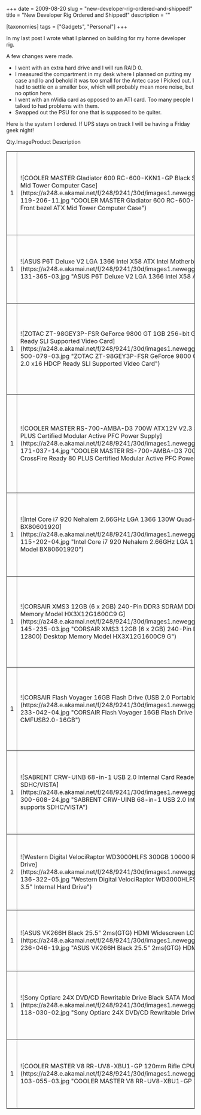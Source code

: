 +++
date = 2009-08-20
slug = "new-developer-rig-ordered-and-shipped!"
title = "New Developer Rig Ordered and Shipped!"
description = ""

[taxonomies]
tags = ["Gadgets", "Personal"]
+++

In my last post I wrote what I planned on building for my home developer rig.

<!-- more -->

A few changes were made.

* I went with an extra hard drive and I will run RAID 0.
* I measured the compartment in my desk where I planned on putting my case and lo and behold it was too small for the Antec case I Picked out. I had to settle on a smaller box, which will probably mean more noise, but no option here.
* I went with an nVidia card as opposed to an ATI card. Too many people I talked to had problems with them.
* Swapped out the PSU for one that is supposed to be quiter.

Here is the system I ordered. If UPS stays on track I will be having a Friday geek night!

Qty.ImageProduct Description

<table style="width: 100%;" border="1" cellspacing="1" cellpadding="0">
<thead></thead>
<tbody>
<tr>
<td class="qty">1</td>
<td>![COOLER MASTER Gladiator 600 RC-600-KKN1-GP Black SECC Body ; Mesh Front bezel ATX Mid Tower Computer Case](https://a248.e.akamai.net/f/248/9241/30d/images1.newegg.com/ProductImageCompressAll/11-119-206-11.jpg "COOLER MASTER Gladiator 600 RC-600-KKN1-GP Black SECC Body ; Mesh Front bezel ATX Mid Tower Computer Case")</td>
<td><dl><dd>**[COOLER MASTER Gladiator 600 RC-600-KKN1-GP Black SECC Body ; Mesh Front bezel ATX Mid Tower Computer Case - Retail](http://www.newegg.com/Product/Product.aspx?Item=N82E16811119206 "COOLER MASTER Gladiator 600 RC-600-KKN1-GP Black SECC Body ; Mesh Front bezel ATX Mid Tower Computer Case - Retail(New Window)")**</dd><dd>**Model #:**RC-600-KKN1-GP</dd><dd>**Item #:**N82E16811119206</dd></dl></td>
</tr>
<tr>
<td class="qty">1</td>
<td>![ASUS P6T Deluxe V2 LGA 1366 Intel X58 ATX Intel Motherboard](https://a248.e.akamai.net/f/248/9241/30d/images1.newegg.com/ProductImageCompressAll/13-131-365-03.jpg "ASUS P6T Deluxe V2 LGA 1366 Intel X58 ATX Intel Motherboard")</td>
<td><dl><dd>**[ASUS P6T Deluxe V2 LGA 1366 Intel X58 ATX Intel Motherboard - Retail](http://www.newegg.com/Product/Product.aspx?Item=N82E16813131365 "ASUS P6T Deluxe V2 LGA 1366 Intel X58 ATX Intel Motherboard - Retail(New Window)")**</dd><dd>**Model #:**P6T Deluxe V2</dd><dd>**Item #:**N82E16813131365</dd></dl></td>
</tr>
<tr>
<td class="qty">1</td>
<td>![ZOTAC ZT-98GEY3P-FSR GeForce 9800 GT 1GB 256-bit GDDR3 PCI Express 2.0 x16 HDCP Ready SLI Supported Video Card](https://a248.e.akamai.net/f/248/9241/30d/images1.newegg.com/ProductImageCompressAll/14-500-079-03.jpg "ZOTAC ZT-98GEY3P-FSR GeForce 9800 GT 1GB 256-bit GDDR3 PCI Express 2.0 x16 HDCP Ready SLI Supported Video Card")</td>
<td><dl><dd>**[ZOTAC ZT-98GEY3P-FSR GeForce 9800 GT 1GB 256-bit GDDR3 PCI Express 2.0 x16 HDCP Ready SLI Supported Video Card - Retail](http://www.newegg.com/Product/Product.aspx?Item=N82E16814500079 "ZOTAC ZT-98GEY3P-FSR GeForce 9800 GT 1GB 256-bit GDDR3 PCI Express 2.0 x16 HDCP Ready SLI Supported Video Card - Retail(New Window)")**</dd><dd>**Model #:**ZT-98GEY3P-FSR</dd><dd>**Item #:**N82E16814500079</dd></dl></td>
</tr>
<tr>
<td class="qty">1</td>
<td>![COOLER MASTER RS-700-AMBA-D3 700W ATX12V V2.3 SLI Certified CrossFire Ready 80 PLUS Certified Modular Active PFC Power Supply](https://a248.e.akamai.net/f/248/9241/30d/images1.newegg.com/ProductImageCompressAll/17-171-037-14.jpg "COOLER MASTER RS-700-AMBA-D3 700W ATX12V V2.3 SLI Certified CrossFire Ready 80 PLUS Certified Modular Active PFC Power Supply")</td>
<td><dl><dd>**[COOLER MASTER RS-700-AMBA-D3 700W ATX12V V2.3 SLI Certified CrossFire Ready 80 PLUS Certified Modular Active PFC Power Supply - Retail](http://www.newegg.com/Product/Product.aspx?Item=N82E16817171037 "COOLER MASTER RS-700-AMBA-D3 700W ATX12V V2.3 SLI Certified CrossFire Ready 80 PLUS Certified Modular Active PFC Power Supply - Retail(New Window)")**</dd><dd>**Model #:**RS-700-AMBA-D3</dd><dd>**Item #:**N82E16817171037</dd></dl></td>
</tr>
<tr>
<td class="qty">1</td>
<td>![Intel Core i7 920 Nehalem 2.66GHz LGA 1366 130W Quad-Core Processor Model BX80601920](https://a248.e.akamai.net/f/248/9241/30d/images1.newegg.com/ProductImageCompressAll/19-115-202-04.jpg "Intel Core i7 920 Nehalem 2.66GHz LGA 1366 130W Quad-Core Processor Model BX80601920")</td>
<td><dl><dd>**[Intel Core i7 920 Nehalem 2.66GHz LGA 1366 130W Quad-Core Processor Model BX80601920 - Retail](http://www.newegg.com/Product/Product.aspx?Item=N82E16819115202 "Intel Core i7 920 Nehalem 2.66GHz LGA 1366 130W Quad-Core Processor Model BX80601920 - Retail(New Window)")**</dd><dd>**Model #:**BX80601920</dd><dd>**Item #:**N82E16819115202</dd></dl></td>
</tr>
<tr>
<td class="qty">1</td>
<td>![CORSAIR XMS3 12GB (6 x 2GB) 240-Pin DDR3 SDRAM DDR3 1600 (PC3 12800) Desktop Memory Model HX3X12G1600C9 G](https://a248.e.akamai.net/f/248/9241/30d/images1.newegg.com/ProductImageCompressAll/20-145-235-03.jpg "CORSAIR XMS3 12GB (6 x 2GB) 240-Pin DDR3 SDRAM DDR3 1600 (PC3 12800) Desktop Memory Model HX3X12G1600C9 G")</td>
<td><dl><dd>**[CORSAIR XMS3 12GB (6 x 2GB) 240-Pin DDR3 SDRAM DDR3 1600 (PC3 12800) Desktop Memory Model HX3X12G1600C9 G - Retail](http://www.newegg.com/Product/Product.aspx?Item=N82E16820145235 "CORSAIR XMS3 12GB (6 x 2GB) 240-Pin DDR3 SDRAM DDR3 1600 (PC3 12800) Desktop Memory Model HX3X12G1600C9 G - Retail(New Window)")**</dd><dd>**Model #:**HX3X12G1600C9 G</dd><dd>**Item #:**N82E16820145235</dd></dl></td>
</tr>
<tr>
<td class="qty">1</td>
<td>![CORSAIR Flash Voyager 16GB Flash Drive (USB 2.0 Portable) Model CMFUSB2.0-16GB](https://a248.e.akamai.net/f/248/9241/30d/images1.newegg.com/ProductImageCompressAll/20-233-042-04.jpg "CORSAIR Flash Voyager 16GB Flash Drive (USB 2.0 Portable) Model CMFUSB2.0-16GB")</td>
<td><dl><dd>**[CORSAIR Flash Voyager 16GB Flash Drive (USB 2.0 Portable) Model CMFUSB2.0-16GB - Retail](http://www.newegg.com/Product/Product.aspx?Item=N82E16820233042 "CORSAIR Flash Voyager 16GB Flash Drive (USB 2.0 Portable) Model CMFUSB2.0-16GB - Retail(New Window)")**</dd><dd>**Model #:**CMFUSB2.0-16GB</dd><dd>**Item #:**N82E16820233042</dd></dl></td>
</tr>
<tr>
<td class="qty">1</td>
<td>![SABRENT CRW-UINB 68-in-1 USB 2.0 Internal Card Reader w/ USB 2.0 Port supports SDHC/VISTA](https://a248.e.akamai.net/f/248/9241/30d/images1.newegg.com/ProductImageCompressAll/20-300-608-24.jpg "SABRENT CRW-UINB 68-in-1 USB 2.0 Internal Card Reader w/ USB 2.0 Port supports SDHC/VISTA")</td>
<td><dl><dd>**[SABRENT CRW-UINB 68-in-1 USB 2.0 Internal Card Reader w/ USB 2.0 Port supports SDHC/VISTA - Retail](http://www.newegg.com/Product/Product.aspx?Item=N82E16820300608 "SABRENT CRW-UINB 68-in-1 USB 2.0 Internal Card Reader w/ USB 2.0 Port supports SDHC/VISTA - Retail(New Window)")**</dd><dd>**Model #:**CRW-UINB</dd><dd>**Item #:**N82E16820300608</dd></dl></td>
</tr>
<tr>
<td class="qty">2</td>
<td>![Western Digital VelociRaptor WD3000HLFS 300GB 10000 RPM SATA 3.0Gb/s 3.5" Internal Hard Drive](https://a248.e.akamai.net/f/248/9241/30d/images1.newegg.com/ProductImageCompressAll/22-136-322-05.jpg "Western Digital VelociRaptor WD3000HLFS 300GB 10000 RPM SATA 3.0Gb/s 3.5" Internal Hard Drive")</td>
<td><dl><dd>**[Western Digital VelociRaptor WD3000HLFS 300GB 10000 RPM SATA 3.0Gb/s 3.5" Internal Hard Drive - OEM](http://www.newegg.com/Product/Product.aspx?Item=N82E16822136322 "Western Digital VelociRaptor WD3000HLFS 300GB 10000 RPM SATA 3.0Gb/s 3.5")**</dd><dd>**Model #:**WD3000HLFS</dd><dd>**Item #:**N82E16822136322</dd></dl></td>
</tr>
<tr>
<td class="qty">1</td>
<td>![ASUS VK266H Black 25.5" 2ms(GTG) HDMI Widescreen LCD Monitor](https://a248.e.akamai.net/f/248/9241/30d/images1.newegg.com/ProductImageCompressAll/24-236-046-19.jpg "ASUS VK266H Black 25.5" 2ms(GTG) HDMI Widescreen LCD Monitor")</td>
<td><dl><dd>**[ASUS VK266H Black 25.5" 2ms(GTG) HDMI Widescreen LCD Monitor - Retail](http://www.newegg.com/Product/Product.aspx?Item=N82E16824236046 "ASUS VK266H Black 25.5")**</dd><dd>**Model #:**VK266H</dd><dd>**Item #:**N82E16824236046</dd></dl></td>
</tr>
<tr>
<td class="qty">1</td>
<td>![Sony Optiarc 24X DVD/CD Rewritable Drive Black SATA Model AD-7240S-0B](https://a248.e.akamai.net/f/248/9241/30d/images1.newegg.com/ProductImageCompressAll/27-118-030-02.jpg "Sony Optiarc 24X DVD/CD Rewritable Drive Black SATA Model AD-7240S-0B")</td>
<td><dl><dd>**[Sony Optiarc 24X DVD/CD Rewritable Drive Black SATA Model AD-7240S-0B - OEM](http://www.newegg.com/Product/Product.aspx?Item=N82E16827118030 "Sony Optiarc 24X DVD/CD Rewritable Drive Black SATA Model AD-7240S-0B - OEM(New Window)")**</dd><dd>**Model #:**AD-7240S-0B</dd><dd>**Item #:**N82E16827118030</dd></dl></td>
</tr>
<tr>
<td class="qty">1</td>
<td>![COOLER MASTER  V8 RR-UV8-XBU1-GP 120mm Rifle CPU Cooler](https://a248.e.akamai.net/f/248/9241/30d/images1.newegg.com/ProductImageCompressAll/35-103-055-03.jpg "COOLER MASTER  V8 RR-UV8-XBU1-GP 120mm Rifle CPU Cooler")</td>
<td><dl><dd>**[COOLER MASTER V8 RR-UV8-XBU1-GP 120mm Rifle CPU Cooler - Retail](http://www.newegg.com/Product/Product.aspx?Item=N82E16835103055 "COOLER MASTER  V8 RR-UV8-XBU1-GP 120mm Rifle CPU Cooler - Retail(New Window)")**</dd><dd>**Model #:**RR-UV8-XBU1-GP</dd><dd>**Item #:**N82E16835103055</dd></dl></td>
</tr>
</tbody>
</table>